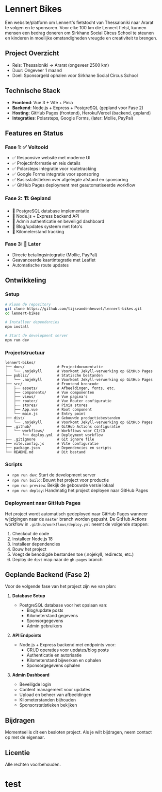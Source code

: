 # Lennert Bikes

Een website/platform om Lennert's fietstocht van Thessaloniki naar Ararat te volgen en te sponsoren. Voor elke 100 km die Lennert fietst, kunnen mensen een bedrag doneren om Sirkhane Social Circus School te steunen en kinderen in moeilijke omstandigheden vreugde en creativiteit te brengen.

## Project Overzicht

- Reis: Thessaloniki → Ararat (ongeveer 2500 km)
- Duur: Ongeveer 1 maand
- Doel: Sponsorgeld ophalen voor Sirkhane Social Circus School

## Technische Stack

- **Frontend**: Vue 3 + Vite + Pinia
- **Backend**: Node.js + Express + PostgreSQL (gepland voor Fase 2)
- **Hosting**: GitHub Pages (frontend), Heroku/Vercel (backend, gepland)
- **Integraties**: Polarsteps, Google Forms, (later: Mollie, PayPal)

## Features en Status

### Fase 1: ✅ Voltooid
- ✅ Responsive website met moderne UI
- ✅ Projectinformatie en reis details
- ✅ Polarsteps integratie voor routetracking
- ✅ Google Forms integratie voor sponsoring
- ✅ Basisstatistieken over afgelegde afstand en sponsoring
- ✅ GitHub Pages deployment met geautomatiseerde workflow

### Fase 2: 🏗️ Gepland
- 🔧 PostgreSQL database implementatie
- 🔧 Node.js + Express backend API
- 🔧 Admin authenticatie en beveiligd dashboard
- 🔧 Blog/updates systeem met foto's
- 🔧 Kilometerstand tracking

### Fase 3: 📅 Later
- Directe betalingsintegratie (Mollie, PayPal)
- Geavanceerde kaartintegratie met Leaflet
- Automatische route updates

## Ontwikkeling

### Setup

```bash
# Kloon de repository
git clone https://github.com/tijsvandenheuvel/lennert-bikes.git
cd lennert-bikes

# Installeer dependencies
npm install

# Start de development server
npm run dev
```

### Projectstructuur

```
lennert-bikes/
├── docs/               # Projectdocumentatie
│   └── .nojekyll       # Voorkomt Jekyll-verwerking op GitHub Pages
├── public/             # Statische bestanden
│   └── .nojekyll       # Voorkomt Jekyll-verwerking op GitHub Pages
├── src/                # Frontend broncode
│   ├── assets/         # Afbeeldingen, fonts, etc.
│   ├── components/     # Vue componenten
│   ├── views/          # Vue pagina's
│   ├── router/         # Vue Router configuratie
│   ├── stores/         # Pinia stores
│   ├── App.vue         # Root component
│   └── main.js         # Entry point
├── dist/               # Gebouwde productiebestanden
│   └── .nojekyll       # Voorkomt Jekyll-verwerking op GitHub Pages
├── .github/            # GitHub Actions configuratie
│   └── workflows/      # Workflows voor CI/CD
│       └── deploy.yml  # Deployment workflow
├── .gitignore          # Git ignore file
├── vite.config.js      # Vite configuratie
├── package.json        # Dependencies en scripts
└── README.md           # Dit bestand
```

### Scripts

- `npm run dev`: Start de development server
- `npm run build`: Bouwt het project voor productie
- `npm run preview`: Bekijk de gebouwde versie lokaal
- `npm run deploy`: Handmatig het project deployen naar GitHub Pages

### Deployment naar GitHub Pages

Het project wordt automatisch gedeployed naar GitHub Pages wanneer wijzigingen naar de `master` branch worden gepusht. De GitHub Actions workflow in `.github/workflows/deploy.yml` neemt de volgende stappen:

1. Checkout de code
2. Installeer Node.js 18
3. Installeer dependencies
4. Bouw het project
5. Voegt de benodigde bestanden toe (.nojekyll, redirects, etc.)
6. Deploy de `dist` map naar de `gh-pages` branch

## Geplande Backend (Fase 2)

Voor de volgende fase van het project zijn we van plan:

1. **Database Setup**
   - PostgreSQL database voor het opslaan van:
     - Blog/update posts
     - Kilometerstand gegevens
     - Sponsorgegevens
     - Admin gebruikers

2. **API Endpoints**
   - Node.js + Express backend met endpoints voor:
     - CRUD operaties voor updates/blog posts
     - Authenticatie en autorisatie
     - Kilometerstand bijwerken en ophalen
     - Sponsorgegevens ophalen

3. **Admin Dashboard**
   - Beveiligde login
   - Content management voor updates
   - Upload en beheer van afbeeldingen
   - Kilometerstanden bijhouden
   - Sponsorstatistieken bekijken

## Bijdragen

Momenteel is dit een besloten project. Als je wilt bijdragen, neem contact op met de eigenaar.

## Licentie

Alle rechten voorbehouden.

# test